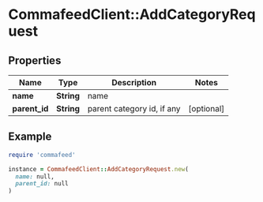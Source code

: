 # CommafeedClient::AddCategoryRequest

## Properties

| Name | Type | Description | Notes |
| ---- | ---- | ----------- | ----- |
| **name** | **String** | name |  |
| **parent_id** | **String** | parent category id, if any | [optional] |

## Example

```ruby
require 'commafeed'

instance = CommafeedClient::AddCategoryRequest.new(
  name: null,
  parent_id: null
)
```


